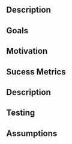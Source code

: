 ## Description

<!-- The description of the feature -->

## Goals

<!--

Actions/results expected to be achieved. 

## Non Goals

<!--
Out of scope actions/results expected, which would be key indicators to decide the next iteration of this task. 
-->

## Motivation

<!--
Mention the main reason why this feature is required. You could use other supporting reasons to back it up. 
-->

## Sucess Metrics

<!-- 
If there are benchmarks, qualitative analysis or similar evaluation methods, please include the results here
--> 

## Description

<!--
Include your description about the feature request. Please don't refer to external documents, try to write down what needs to be done. 
Include supporitng documents as references.  
--> 

## Testing 

<!--
How the tests are planned to cover the feature introduced.
-->

## Assumptions

<!--
Any implementation could have assumptions upon which certain technical and non-technial choices are made. 
If there aren't please use N/A field. 
-->

